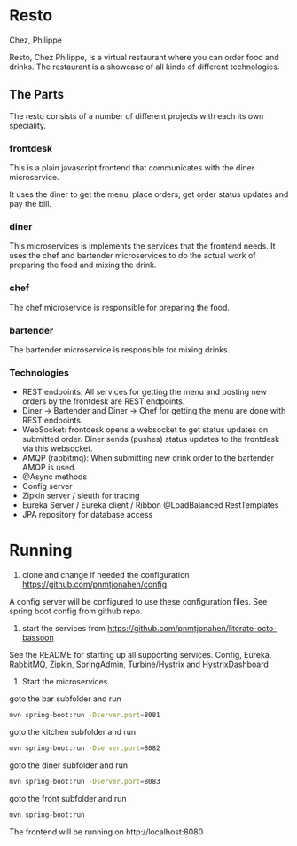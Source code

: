 # Resto
Chez, Philippe

Resto, Chez Philippe, Is a virtual restaurant where you can order food and drinks. The restaurant is a showcase of all kinds of different technologies.

## The Parts
The resto consists of a number of different projects with each its own speciality.

### frontdesk
This is a plain javascript frontend that communicates with the diner microservice.

It uses the diner to get the menu, place orders, get order status updates and pay the bill.

### diner
This microservices is implements the services that the frontend needs. It uses the chef and bartender microservices to do the actual work of preparing the food and mixing the drink.

### chef
The chef microservice is responsible for preparing the food.

### bartender
The bartender microservice is responsible for mixing drinks.

### Technologies
- REST endpoints: All services for getting the menu and posting new orders by the frontdesk are REST endpoints.
- Diner -> Bartender and Diner -> Chef for getting the menu are done with REST endpoints.
- WebSocket: frontdesk opens a websocket to get status updates on submitted order. Diner sends (pushes) status updates to the frontdesk via this websocket.
- AMQP (rabbitmq): When submitting new drink order to the bartender AMQP is used.
- @Async methods
- Config server
- Zipkin server / sleuth for tracing
- Eureka Server / Eureka client / Ribbon @LoadBalanced RestTemplates
- JPA repository for database access

# Running
1. clone and change if needed the configuration https://github.com/pnmtjonahen/config

 A config server will be configured to use these configuration files. See spring boot config from github repo.
1. start the services from https://github.com/pnmtjonahen/literate-octo-bassoon

 See the README for starting up all supporting services. Config, Eureka, RabbitMQ, Zipkin, SpringAdmin, Turbine/Hystrix and HystrixDashboard

1. Start the microservices.

 goto the bar subfolder and run
```bash
mvn spring-boot:run -Dserver.port=8081
```
goto the kitchen subfolder and run
```bash
mvn spring-boot:run -Dserver.port=8082
```
goto the diner subfolder and run
```bash
mvn spring-boot:run -Dserver.port=8083
```
goto the front subfolder and run
```bash
mvn spring-boot:run
```
The frontend will be running on http://localhost:8080
